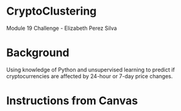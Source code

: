 # CryptoClustering
Module 19 Challenge - Elizabeth Perez Silva

# Background
Using knowledge of Python and unsupervised learning to predict if cryptocurrencies are affected by 24-hour or 7-day price changes.

# Instructions from Canvas

